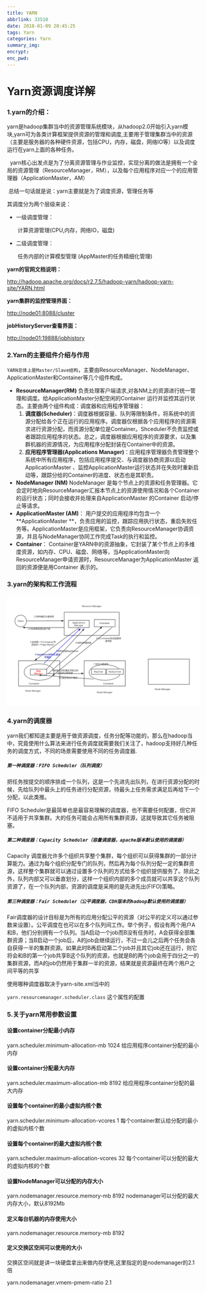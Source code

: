 ```yaml
---
title: YARN
abbrlink: 33510
date: 2018-01-09 20:45:25
tags: Yarn
categories: Yarn
summary_img:
encrypt:
enc_pwd:
---
```


# Yarn资源调度详解

### 1.**yarn**的介绍：

​	yarn是hadoop集群当中的资源管理系统模块，从hadoop2.0开始引入yarn模块,yarn可为各类计算框架提供资源的管理和调度,主要用于管理集群当中的资源（主要是服务器的各种硬件资源，包括CPU，内存，磁盘，网络IO等）以及调度运行在yarn上面的各种任务。

  	 yarn核心出发点是为了分离资源管理与作业监控，实现分离的做法是拥有一个全局的资源管理（ResourceManager，RM），以及每个应用程序对应一个的应用管理器（ApplicationMaster，AM） 

​	总结一句话就是说：yarn主要就是为了调度资源，管理任务等

其调度分为两个层级来说：

- 一级调度管理：

  ​	计算资源管理(CPU,内存，网络IO，磁盘)

- 二级调度管理：

  ​	任务内部的计算模型管理  (AppMaster的任务精细化管理)

**yarn的官网文档说明：**

<http://hadoop.apache.org/docs/r2.7.5/hadoop-yarn/hadoop-yarn-site/YARN.html>

**yarn集群的监控管理界面：**

<http://node01:8088/cluster>

**jobHistoryServer查看界面：**

<http://node01:19888/jobhistory>

### 2.**Yarn的**主要组件介绍与作用

  `YARN总体上是Master/Slave结构`，主要由ResourceManager、NodeManager、 ApplicationMaster和Container等几个组件构成。

- **ResourceManager(RM)** 
  负责处理客户端请求,对各NM上的资源进行统一管理和调度。给ApplicationMaster分配空闲的Container 运行并监控其运行状态。主要由两个组件构成：调度器和应用程序管理器：
  1. **调度器(Scheduler)**：调度器根据容量、队列等限制条件，将系统中的资源分配给各个正在运行的应用程序。调度器仅根据各个应用程序的资源需求进行资源分配，而资源分配单位是Container。Shceduler不负责监控或者跟踪应用程序的状态。总之，调度器根据应用程序的资源要求，以及集群机器的资源情况，为应用程序分配封装在Container中的资源。 
  2. **应用程序管理器(Applications Manager)**：应用程序管理器负责管理整个系统中所有应用程序，包括应用程序提交、与调度器协商资源以启动ApplicationMaster 、监控ApplicationMaster运行状态并在失败时重新启动等，跟踪分给的Container的进度、状态也是其职责。
- **NodeManager (NM)** 
  NodeManager 是每个节点上的资源和任务管理器。它会定时地向ResourceManager汇报本节点上的资源使用情况和各个Container的运行状态；同时会接收并处理来自ApplicationMaster 的Container 启动/停止等请求。
- **ApplicationMaster (AM)**： 
  用户提交的应用程序均包含一个**ApplicationMaster **，负责应用的监控，跟踪应用执行状态，重启失败任务等。ApplicationMaster是应用框架，它负责向ResourceManager协调资源，并且与NodeManager协同工作完成Task的执行和监控。
- **Container**： 
  Container是YARN中的资源抽象，它封装了某个节点上的多维度资源，如内存、CPU、磁盘、网络等，当ApplicationMaster向ResourceManager申请资源时，ResourceManager为ApplicationMaster 返回的资源便是用Container 表示的。

### 3.**yarn**的架构和工作流程

 ![img](/images/yarn/4-yarn的工作流程.jpg)

### 4.yarn的调度器

yarn我们都知道主要是用于做资源调度，任务分配等功能的，那么在hadoop当中，究竟使用什么算法来进行任务调度就需要我们关注了，hadoop支持好几种任务的调度方式，不同的场景需要使用不同的任务调度器.

##### `第一种调度器：FIFO Scheduler（队列调度）`

把任务按提交的顺序排成一个队列，这是一个先进先出队列，在进行资源分配的时候，先给队列中最头上的任务进行分配资源，待最头上任务需求满足后再给下一个分配，以此类推。

FIFO Scheduler是最简单也是最容易理解的调度器，也不需要任何配置，但它并不适用于共享集群。大的任务可能会占用所有集群资源，这就导致其它任务被阻塞。	 

##### `第二种调度器：Capacity Scheduler（容量调度器，apache版本默认使用的调度器）`

Capacity 调度器允许多个组织共享整个集群，每个组织可以获得集群的一部分计算能力。通过为每个组织分配专门的队列，然后再为每个队列分配一定的集群资源，这样整个集群就可以通过设置多个队列的方式给多个组织提供服务了。除此之外，队列内部又可以垂直划分，这样一个组织内部的多个成员就可以共享这个队列资源了，在一个队列内部，资源的调度是采用的是先进先出(FIFO)策略。 

##### `第三种调度器：Fair Scheduler（公平调度器，CDH版本的hadoop默认使用的调度器）`

Fair调度器的设计目标是为所有的应用分配公平的资源（对公平的定义可以通过参数来设置）。公平调度在也可以在多个队列间工作。举个例子，假设有两个用户A和B，他们分别拥有一个队列。当A启动一个job而B没有任务时，A会获得全部集群资源；当B启动一个job后，A的job会继续运行，不过一会儿之后两个任务会各自获得一半的集群资源。如果此时B再启动第二个job并且其它job还在运行，则它将会和B的第一个job共享B这个队列的资源，也就是B的两个job会用于四分之一的集群资源，而A的job仍然用于集群一半的资源，结果就是资源最终在两个用户之间平等的共享 

使用哪种调度器取决于yarn-site.xml当中的

`yarn.resourcemanager.scheduler.class`  这个属性的配置

### 5.**关于**yarn常用参数设置

#### 设置container分配**最小内存**

 yarn.scheduler.minimum-allocation-mb	  1024   给应用程序container分配的最小内存

#### 设置container分配**最大内存**

 yarn.scheduler.maximum-allocation-mb	  8192	给应用程序container分配的最大内存

#### 设置每个**container的**最小**虚拟内核个数**

yarn.scheduler.minimum-allocation-vcores	  1	  每个container默认给分配的最小的虚拟内核个数

#### 设置每个container的最大虚拟内核个数

  yarn.scheduler.maximum-allocation-vcores	  32  每个container可以分配的最大的虚拟内核的个数

#### 设置NodeManager可以分配的内存大小

yarn.nodemanager.resource.memory-mb   8192  nodemanager可以分配的最大内存大小，默认8192Mb

#### 定义每台机器的内存使用大小

 yarn.nodemanager.resource.memory-mb  8192

#### 定义交换区空间可以使用的大小

 交换区空间就是讲一块硬盘拿出来做内存使用,这里指定的是nodemanager的2.1倍

yarn.nodemanager.vmem-pmem-ratio   2.1  